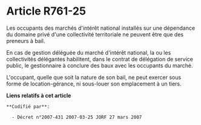 # Article R761-25

Les occupants des marchés d'intérêt national installés sur une dépendance du domaine privé d'une collectivité territoriale ne
peuvent être que des preneurs à bail.

En cas de gestion déléguée du marché d'intérêt national, la ou les collectivités délégantes habilitent, dans le contrat de
délégation de service public, le gestionnaire à conclure des baux avec les occupants du marché.

L'occupant, quelle que soit la nature de son bail, ne peut exercer sous forme de location-gérance, ni sous-louer son
emplacement à un tiers.

**Liens relatifs à cet article**

	**Codifié par**:

	  - Décret n°2007-431 2007-03-25 JORF 27 mars 2007

